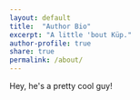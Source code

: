 ```yaml
---
layout: default
title:  "Author Bio"
excerpt: "A little 'bout Küp."
author-profile: true
share: true
permalink: /about/
---
```

Hey, he's a pretty cool guy!